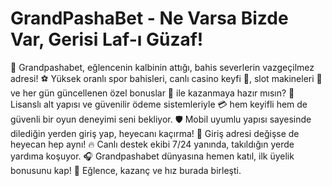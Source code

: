 # GrandPashaBet - Ne Varsa Bizde Var, Gerisi Laf-ı Güzaf!

🎰 Grandpashabet, eğlencenin kalbinin attığı, bahis severlerin vazgeçilmez adresi! 
⚽ Yüksek oranlı spor bahisleri, canlı casino keyfi 🎲, slot makineleri 🎰 ve her gün güncellenen özel bonuslar 💸 ile kazanmaya hazır mısın? 
🚀 Lisanslı alt yapısı ve güvenilir ödeme sistemleriyle 💳 hem keyifli hem de güvenli bir oyun deneyimi seni bekliyor. 
🛡️ Mobil uyumlu yapısı sayesinde dilediğin yerden giriş yap, heyecanı kaçırma! 
📱 Giriş adresi değişse de heyecan hep aynı! 
🔥 Canlı destek ekibi 7/24 yanında, takıldığın yerde yardıma koşuyor. 
🎧 Grandpashabet dünyasına hemen katıl, ilk üyelik bonusunu kap! 🎁 Eğlence, kazanç ve hız burada birleşti. 
